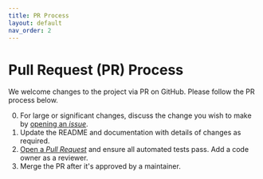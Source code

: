 ```yaml
---
title: PR Process
layout: default
nav_order: 2
---
```


# Pull Request (PR) Process

We welcome changes to the project via PR on GitHub. Please follow the PR process below.

0. For large or significant changes, discuss the change you wish to make by [opening an *issue*](https://github.com/ryancswallace/jobman/issues). 
1. Update the README and documentation with details of changes as required.
2. [Open a *Pull Request*](https://github.com/ryancswallace/gojobman/pulls) and ensure all automated tests pass. Add a code owner as a reviewer.
3. Merge the PR after it's approved by a maintainer.
